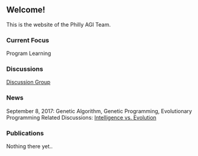 ## Welcome!

This is the website of the Philly AGI Team.

### Current Focus

Program Learning

### Discussions

[Discussion Group](https://groups.google.com/forum/#!forum/pagit)

### News

September 8, 2017:
Genetic Algorithm, Genetic Programming, Evolutionary Programming
Related Discussions: [Intelligence vs. Evolution](https://groups.google.com/forum/#!topic/pagit/oT1RuzrdcnU)

### Publications
 
Nothing there yet..
